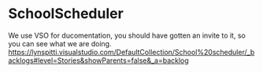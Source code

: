 # SchoolScheduler
We use VSO for ducomentation, you should have gotten an invite to it, so you can see what we are doing.
https://lynspitti.visualstudio.com/DefaultCollection/School%20scheduler/_backlogs#level=Stories&showParents=false&_a=backlog


